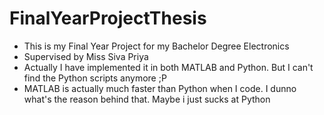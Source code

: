 # FinalYearProjectThesis

* This is my Final Year Project for my Bachelor Degree Electronics
* Supervised by Miss Siva Priya
* Actually I have implemented it in both MATLAB and Python. But I can't find the Python scripts anymore ;P
* MATLAB is actually much faster than Python when I code. I dunno what's the reason behind that. Maybe i just sucks at Python

 
